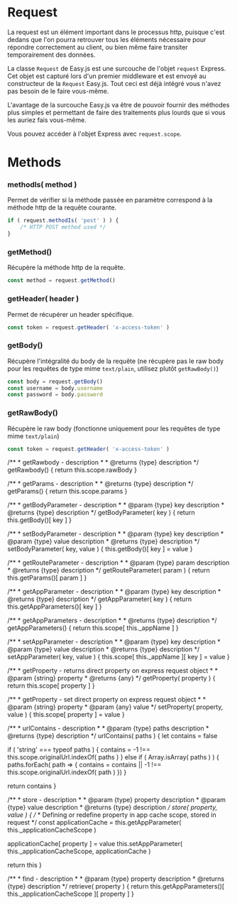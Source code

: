 # Request

La request est un élément important dans le processus http, puisque c'est dedans que l'on pourra retrouver tous les éléments nécessaire pour répondre correctement au client, ou bien même faire transiter temporairement des données.

La classe `Request` de Easy.js est une surcouche de l'objet `request` Express. Cet objet est capturé lors d'un premier middleware et est envoyé au constructeur de la `Request` Easy.js. Tout ceci est déjà intégré vous n'avez pas besoin de le faire vous-même.

L'avantage de la surcouche Easy.js va être de pouvoir fournir des méthodes plus simples et permettant de faire des traitements plus lourds que si vous les auriez fais vous-même.

Vous pouvez accéder à l'objet Express avec `request.scope`.

# Methods

### methodIs( method )

Permet de vérifier si la méthode passée en paramètre correspond à la méthode http de la requête courante.

```javascript
if ( request.methodIs( 'post' ) ) {
    /* HTTP POST method used */
}
```

### getMethod()

Récupère la méthode http de la requête.

```javascript
const method = request.getMethod()
```

### getHeader( header )

Permet de récupérer un header spécifique.


```javascript
const token = request.getHeader( 'x-access-token' )
```

### getBody()

Récupère l'intégralité du body de la requête (ne récupère pas le raw body pour les requêtes de type mime `text/plain`, utilisez plutôt `getRawBody()`)

```javascript
const body = request.getBody()
const username = body.username
const password = body.password
```

### getRawBody()

Récupère le raw body (fonctionne uniquement pour les requêtes de type mime `text/plain`)

```javascript
const token = request.getHeader( 'x-access-token' )
```

 /** * getRawbody - description * * @returns {type} description */ getRawbody() { return this.scope.rawBody }

 /** * getParams - description * * @returns {type} description */ getParams() { return this.scope.params }

 /** * getBodyParameter - description * * @param {type} key description * @returns {type} description */ getBodyParameter( key ) { return this.getBody()[ key ] }

 /** * setBodyParameter - description * * @param {type} key description * @param {type} value description * @returns {type} description */ setBodyParameter( key, value ) { this.getBody()[ key ] = value }

 /** * getRouteParameter - description * * @param {type} param description * @returns {type} description */ getRouteParameter( param ) { return this.getParams()[ param ] }

 /** * getAppParameter - description * * @param {type} key description * @returns {type} description */ getAppParameter( key ) { return this.getAppParameters()[ key ] }

 /** * getAppParameters - description * * @returns {type} description */ getAppParameters() { return this.scope[ this._appName ] }

 /** * setAppParameter - description * * @param {type} key description * @param {type} value description * @returns {type} description */ setAppParameter( key, value ) { this.scope[ this._appName ][ key ] = value }

 /** * getProperty - returns direct property on express request object * * @param {string} property * @returns {any} */ getProperty( property ) { return this.scope[ property ] }

 /** * getProperty - set direct property on express request object * * @param {string} property * @param {any} value */ setProperty( property, value ) { this.scope[ property ] = value }

 /** * urlContains - description * * @param {type} paths description * @returns {type} description */ urlContains( paths ) { let contains = false

 if ( 'string' === typeof paths ) { contains = -1 !== this.scope.originalUrl.indexOf( paths ) } else if ( Array.isArray( paths ) ) { paths.forEach( path => { contains = contains || -1 !== this.scope.originalUrl.indexOf( path ) }) }

 return contains }

 /** * store - description * * @param {type} property description * @param {type} value description * @returns {type} description */ store( property, value ) { /* * Defining or redefine property in app cache scope, stored in request */ const applicationCache = this.getAppParameter( this._applicationCacheScope )

 applicationCache[ property ] = value this.setAppParameter( this._applicationCacheScope, applicationCache )

 return this }

 /** * find - description * * @param {type} property description * @returns {type} description */ retrieve( property ) { return this.getAppParameters()[ this._applicationCacheScope ][ property ] }
